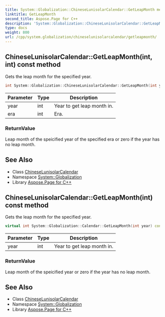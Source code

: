 ```yaml
---
title: System::Globalization::ChineseLunisolarCalendar::GetLeapMonth method
linktitle: GetLeapMonth
second_title: Aspose.Page for C++
description: 'System::Globalization::ChineseLunisolarCalendar::GetLeapMonth method. Gets the leap month for the specified year in C++.'
type: docs
weight: 800
url: /cpp/system.globalization/chineselunisolarcalendar/getleapmonth/
---
```

## ChineseLunisolarCalendar::GetLeapMonth(int, int) const method


Gets the leap month for the specified year.

```cpp
int System::Globalization::ChineseLunisolarCalendar::GetLeapMonth(int year, int era) const override
```


| Parameter | Type | Description |
| --- | --- | --- |
| year | int | Year to get leap month in. |
| era | int | Era. |

### ReturnValue

Leap month of the speicified year of the specified era or zero if the year has no leap month.

## See Also

* Class [ChineseLunisolarCalendar](../)
* Namespace [System::Globalization](../../)
* Library [Aspose.Page for C++](../../../)
## ChineseLunisolarCalendar::GetLeapMonth(int) const method


Gets the leap month for the specified year.

```cpp
virtual int System::Globalization::Calendar::GetLeapMonth(int year) const
```


| Parameter | Type | Description |
| --- | --- | --- |
| year | int | Year to get leap month in. |

### ReturnValue

Leap month of the speicified year or zero if the year has no leap month.

## See Also

* Class [ChineseLunisolarCalendar](../)
* Namespace [System::Globalization](../../)
* Library [Aspose.Page for C++](../../../)
